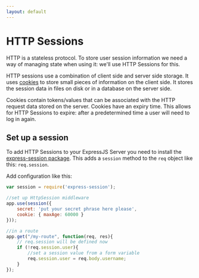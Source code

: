 ```yaml
---
layout: default
---
```


# HTTP Sessions

HTTP is a stateless protocol. To store user session information we need a way of managing state when using it: we'll use HTTP Sessions for this.

HTTP sessions use a combination of client side and server side storage. It uses [cookies](https://www.nczonline.net/blog/2009/05/05/http-cookies-explained/) to store small pieces of information on the client side. It stores the session data in files on disk or in a database on the server side.

Cookies contain tokens/values that can be associated with the HTTP request data stored on the server. Cookies have an expiry time. This allows for HTTP Sessions to expire: after a predetermined time a user will need to log in again.

## Set up a session

To add HTTP Sessions to your ExpressJS Server you need to install the [express-session package](https://www.npmjs.com/package/express-session). This adds a `session` method to the `req` object like this: `req.session`.

Add configuration like this:

```javascript
var session = require('express-session');

//set up HttpSession middleware
app.use(session({
    secret: 'put your secret phrase here please',
    cookie: { maxAge: 60000 }
}));

//in a route
app.get("/my-route", function(req, res){
    // req.session will be defined now
    if (!req.session.user){
        //set a session value from a form variable
        req.session.user = req.body.username;
    }
});
```
